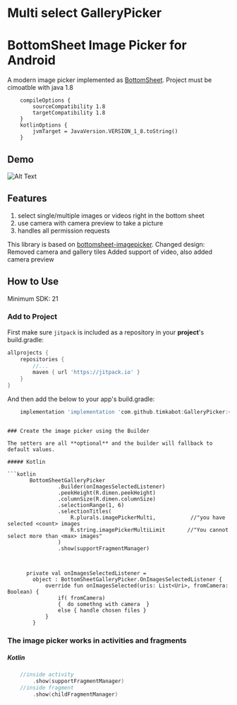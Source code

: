 # Multi select GalleryPicker


# BottomSheet Image Picker for Android

A modern image picker implemented as [BottomSheet](https://developer.android.com/reference/android/support/design/widget/BottomSheetDialogFragment).
Project must be cimoatble with java 1.8
```
    compileOptions {
        sourceCompatibility 1.8
        targetCompatibility 1.8
    }
    kotlinOptions {
        jvmTarget = JavaVersion.VERSION_1_8.toString()
    }
```
## Demo
![Alt Text](https://media.giphy.com/media/Sv9JIkuxnqjRMKh9ot/giphy.gif)



## Features

1. select single/multiple images or videos right in the bottom sheet
2. use camera with camera preview to take a picture 
3. handles all permission requests

This library is based on [bottomsheet-imagepicker](https://github.com/kroegerama/bottomsheet-imagepicker).
Changed design:
    Removed camera and gallery tiles
    Added support of video, also added camera preview

## How to Use

Minimum SDK: 21

### Add to Project

First make sure `jitpack` is included as a repository in your **project**'s build.gradle:  

```groovy
allprojects {
    repositories {
        //...
        maven { url 'https://jitpack.io' }
    }
}
```

And then add the below to your app's build.gradle:  

```groovy
    implementation 'implementation 'com.github.timkabot:GalleryPicker:<version>'
```

```

### Create the image picker using the Builder

The setters are all **optional** and the builder will fallback to default values.

##### Kotlin

```kotlin
       BottomSheetGalleryPicker
                .Builder(onImagesSelectedListener)
                .peekHeight(R.dimen.peekHeight)
                .columnSize(R.dimen.columnSize)
                .selectionRange(1, 6)
                .selectionTitles(
                    R.plurals.imagePickerMulti,           //"you have selected <count> images
                    R.string.imagePickerMultiLimit       //"You cannot select more than <max> images"
                )
                .show(supportFragmentManager)
                
                
                   
      private val onImagesSelectedListener =
        object : BottomSheetGalleryPicker.OnImagesSelectedListener {
            override fun onImagesSelected(uris: List<Uri>, fromCamera: Boolean) {
                if( fromCamera) 
                {  do somethng with camera  }
                else { handle chosen files }
            }
        }
```

### The image picker works in activities and fragments
##### Kotlin
```kotlin
    //inside activity
        .show(supportFragmentManager)
    //inside fragment
        .show(childFragmentManager)
```
```
